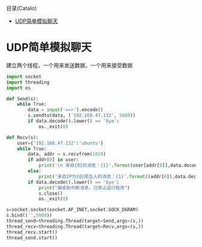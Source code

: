 <!--961032830987546d0e6d54829fc886f6-->

目录(Catalo)

* [UDP简单模拟聊天](#UDP%E7%AE%80%E5%8D%95%E6%A8%A1%E6%8B%9F%E8%81%8A%E5%A4%A9)

<!--a46263f7a69f33f39fc26f907cdb773a-->
# UDP简单模拟聊天

建立两个线程，一个用来发送数据，一个用来接受数据

```python
import socket
import threading
import os

def Send(s):
    while True:
        data = input('==>').encode()
        s.sendto(data, ('192.168.47.132', 5000))
        if data.decode().lower() == 'bye':
            os._exit(0)

def Recv(s):
    user={'192.168.47.132':'ubuntu'}
    while True:
        data, addr = s.recvfrom(1024)
        if addr[0] in user:
            print('\n 来自{0}的消息：{1}'.format(user[addr[0]],data.decode()))
        else:
            print('来自IP为{0}陌生人的消息：{1}'.format((addr[0]),data.decode()))
        if data.decode().lower() == 'bye':
            print("接收到中断消息，已停止运行程序")
            s.close()
            os._exit(0)

s=socket.socket(socket.AF_INET,socket.SOCK_DGRAM)
s.bind(('',5000))
thread_send=threading.Thread(target=Send,args=(s,))
thread_recv=threading.Thread(target=Recv,args=(s,))
thread_recv.start()
thread_send.start()

```
